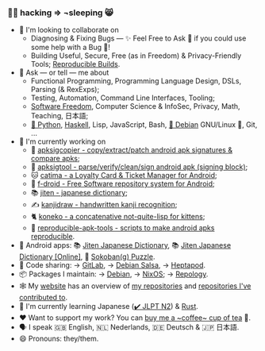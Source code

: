 ### 🏳️‍🌈 hacking ⇒ ¬sleeping 😸

- 👯 I'm looking to collaborate on
  - Diagnosing & Fixing Bugs — ✨ Feel Free to Ask 💬 if you could use some help with a Bug 🐛!
  - Building Useful, Secure, Free (as in Freedom) & Privacy-Friendly Tools; [Reproducible Builds](https://reproducible-builds.org).
- 💬 Ask — or tell — me about
  - Functional Programming, Programming Language Design, DSLs, Parsing (& RexExps);
  - Testing, Automation, Command Line Interfaces, Tooling;
  - [Software Freedom](https://fsfe.org), Computer Science & InfoSec, Privacy, Math, Teaching, 日本語;
  - [🐍 Python](https://www.python.org), [Haskell](https://www.haskell.org), Lisp, JavaScript, Bash, [🍥 Debian](https://www.debian.org) GNU/Linux 🐧, Git, ...
- 🔭 I'm currently working on
  - 🔨 [apksigcopier - copy/extract/patch android apk signatures & compare apks](https://github.com/obfusk/apksigcopier);
  - 🔨 [apksigtool - parse/verify/clean/sign android apk (signing block)](https://github.com/obfusk/apksigtool);
  - 🐱 [catima - a Loyalty Card & Ticket Manager for Android](https://github.com/CatimaLoyalty/Android);
  - 🤖 [f-droid - Free Software repository system for Android](https://f-droid.org);
  - 📚 [jiten - japanese dictionary](https://github.com/obfusk/jiten);
  - ✍️ [kanjidraw - handwritten kanji recognition](https://github.com/obfusk/kanjidraw);
  - 🐈 [koneko - a concatenative not-quite-lisp for kittens](https://github.com/obfusk/koneko);
  - 🔨 [reproducible-apk-tools - scripts to make android apks reproducible](https://github.com/obfusk/reproducible-apk-tools).
- 📱 Android apps: 📚 [Jiten Japanese Dictionary](https://github.com/obfusk/jiten#readme), 📚 [Jiten Japanese Dictionary [Online]](https://github.com/obfusk/jiten-webview#readme), 💎 [Sokoban(g) Puzzle](https://github.com/obfusk/sokobang#readme).
- 🧰 Code sharing: → [GitLab](https://gitlab.com/obfusk), → [Debian Salsa](https://salsa.debian.org/obfusk), → [Heptapod](https://foss.heptapod.net/obfusk).
- 📦 Packages I maintain: → [Debian](https://qa.debian.org/developer.php?login=flx@obfusk.net), → [NixOS](https://github.com/NixOS/nixpkgs/search?q=maintainers.obfusk); → [Repology](https://repology.org/maintainer/flx%40obfusk.net).
- 🕸️ My [website](https://obfusk.ch) has an overview of [my repositories](https://obfusk.ch/repos.html) and [repositories I've contributed to](https://obfusk.ch/contribs.html).
- 🌱 I'm currently learning Japanese ([✔️ JLPT N2](https://en.wikipedia.org/wiki/Japanese-Language_Proficiency_Test)) & [Rust](https://www.rust-lang.org).
- ♥ Want to support my work? You can [buy me a ~coffee~ cup of tea](https://ko-fi.com/obfusk) 🍵.
- 🗣️ I speak 🇬🇧 English, 🇳🇱 Nederlands, 🇩🇪 Deutsch & 🇯🇵 日本語.
- 😄 Pronouns: they/them.
